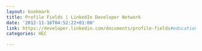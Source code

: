 ```yaml
---
layout: bookmark
title: Profile Fields | LinkedIn Developer Network
date: '2012-11-16T04:52:22+01:00'
link: https://developer.linkedin.com/documents/profile-fields#educations
categories: HEC

---
```

